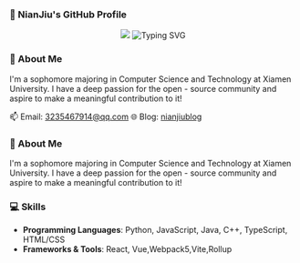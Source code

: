 ### 🚀 NianJiu's GitHub Profile

<div align="center">
  <img src="### 🚀 NianJiu's GitHub Profile

<div align="center">
   <img src="https://readme-typing-svg.demolab.com?font=Fira+Code&size=32&duration=3000&pause=1000&color=ADD8E6&background=FFFFFF&width=600&lines=Hi,+I'm+NianJiu;Computer+Science+Student;Open-Source+Enthusiast" alt="Typing SVG" />
</div>

### 👋 About Me

I'm a sophomore majoring in Computer Science and Technology at Xiamen University. I have a deep passion for the open - source community and aspire to make a meaningful contribution to it!

📫 Email: [3235467914@qq.com](mailto:3235467914@qq.com)
🌐 Blog: [nianjiublog](https://nianjiublog.cn)

### 👋 About Me

I'm a sophomore majoring in Computer Science and Technology at Xiamen University. I have a deep passion for the open - source community and aspire to make a meaningful contribution to it!

### 💻 Skills

- **Programming Languages**: Python, JavaScript, Java, C++, TypeScript, HTML/CSS
- **Frameworks & Tools**: React, Vue,Webpack5,Vite,Rollup
